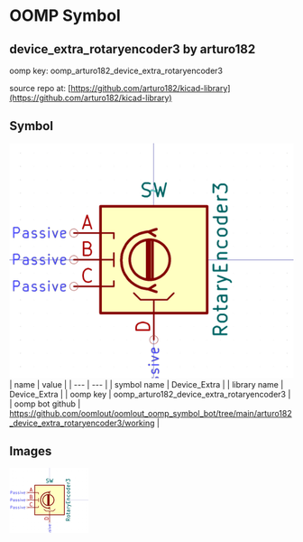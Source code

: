# OOMP Symbol  
## device_extra_rotaryencoder3  by arturo182  
  
oomp key: oomp_arturo182_device_extra_rotaryencoder3  
  
source repo at: [https://github.com/arturo182/kicad-library](https://github.com/arturo182/kicad-library)  
## Symbol  
  
[![working.png](working_600.png)](working.png)  
| name | value | 
| --- | --- | 
| symbol name | Device_Extra | 
| library name | Device_Extra | 
| oomp key | oomp_arturo182_device_extra_rotaryencoder3 | 
| oomp bot github | https://github.com/oomlout/oomlout_oomp_symbol_bot/tree/main/arturo182_device_extra_rotaryencoder3/working | 
## Images  
  
[![working.png](working_140.png)](working.png)  
